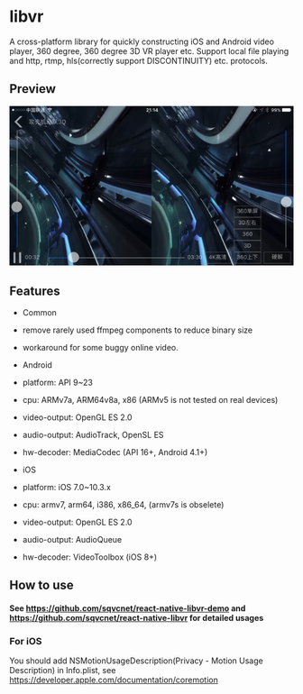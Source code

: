 # libvr
A cross-platform library for quickly constructing iOS and Android video player, 360 degree, 360 degree 3D VR player etc. 
Support local file playing and http, rtmp, hls(correctly support DISCONTINUITY) etc. protocols.

## Preview
![ScreenShot](https://github.com/sqvcnet/react-native-libvr-demo/raw/master/screenshots/screenshots.png)

## Features
- Common
- remove rarely used ffmpeg components to reduce binary size
- workaround for some buggy online video.

- Android
- platform: API 9~23
- cpu: ARMv7a, ARM64v8a, x86 (ARMv5 is not tested on real devices)
- video-output: OpenGL ES 2.0
- audio-output: AudioTrack, OpenSL ES
- hw-decoder: MediaCodec (API 16+, Android 4.1+)

- iOS
- platform: iOS 7.0~10.3.x
- cpu: armv7, arm64, i386, x86_64, (armv7s is obselete)
- video-output: OpenGL ES 2.0
- audio-output: AudioQueue
- hw-decoder: VideoToolbox (iOS 8+)

## How to use
#### See https://github.com/sqvcnet/react-native-libvr-demo and https://github.com/sqvcnet/react-native-libvr for detailed usages

### For iOS
You should add NSMotionUsageDescription(Privacy - Motion Usage Description) in Info.plist, see https://developer.apple.com/documentation/coremotion
